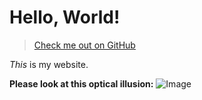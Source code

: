 # Hello, World!
 
 >[Check me out on GitHub](https://github.com/Nakuma2000/cse15l-lab-reports)
 
 *This* is my website.
 
 **Please look at this optical illusion:**
 ![Image](https://www.kindpng.com/picc/m/96-962116_triangle-optical-illusion-png-transparent-png.png)
